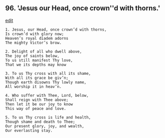 
## 96.  'Jesus our Head, once crown''d with thorns.'
[edit](https://docs.google.com/document/d/16Ngb3SEGmU%2DZXstvRyADQJT%2Dx3dysO7F/edit?mode=html)



    1. Jesus, our Head, once crown’d with thorns,
    Is crown’d with glory now;
    Heaven’s royal diadem adorns 
    The mighty Victor’s brow.

    2. Delight of all who dwell above,
    The joy of saints below,
    To us still manifest Thy love,
    That we its depths may know

    3. To us Thy cross with all its shame,
    With all its grace be giv’n;
    Though earth disowns Thy lowly name, 
    All worship it in heav’n.

    4. Who suffer with Thee, Lord, below,
    Shall reign with Thee above;
    Then let it be our joy to know 
    This way of peace and love.

    5. To us Thy cross is life and health,
    Though shame and death to Thee; 
    Our present glory, joy, and wealth,
    Our everlasting stay.
